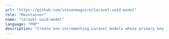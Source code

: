 ```yaml
---
url: "https://github.com/stevenmaguire/laravel-uuid-model"
role: "Maintainer"
name: "laravel-uuid-model"
language: "PHP"
description: "Create non-incrementing Laravel models whose primary key is a UUID"
---
```

